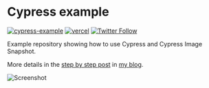 # Cypress example

[![cypress-example](https://img.shields.io/endpoint?url=https://dashboard.cypress.io/badge/simple/hcwi3o/master&style=flat&logo=cypress)](https://dashboard.cypress.io/projects/hcwi3o/runs) [![vercel](https://badgen.net/badge/icon/Vercel?icon=zeit&label&color=black&labelColor=black)](https://cypress-example.vercel.app/) [![Twitter Follow](https://img.shields.io/twitter/follow/leozera?label=Follow%20on%20Twitter)](https://twitter.com/leozera/)

Example repository showing how to use Cypress and Cypress Image Snapshot. 

More details in the [step by step post](https://bit.ly/30ncCYj) in [my blog](https://leonardofaria.net). 

![Screenshot](https://leonardofaria.net/wp-content/uploads/2020/08/cypress-sample-website.png)